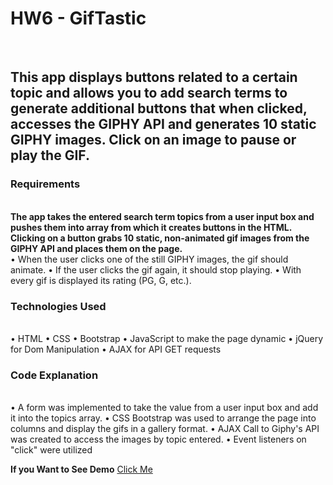 <h1>HW6 - GifTastic</h1>
<br>
<h2>This app displays buttons related to a certain topic and allows you to add search terms to generate additional buttons that when clicked, accesses the GIPHY API and generates 10 static GIPHY images. Click on an image to pause or play the GIF.</h2>
<h3>Requirements</h3>
<br>
<strong>The app takes the entered search term topics from a user input box and pushes them into array from which it creates buttons in the HTML. Clicking on a button grabs 10 static, non-animated gif images from the GIPHY API and places them on the page.</strong>
<br>
•	When the user clicks one of the still GIPHY images, the gif should animate.
•	If the user clicks the gif again, it should stop playing.
•	With every gif is displayed its rating (PG, G, etc.).
<br>
<h3>Technologies Used</h3>
<br>
•	HTML
•	CSS 
•	Bootstrap
•	JavaScript to make the page dynamic
•	jQuery for Dom Manipulation
•	AJAX for API GET requests
<br>
<h3>Code Explanation</h3>
<br>
•	A form was implemented to take the value from a user input box and add it into the topics array.
•	CSS Bootstrap was used to arrange the page into columns and display the gifs in a gallery format.
•	AJAX Call to Giphy's API was created to access the images by topic entered.
•	Event listeners on "click" were utilized 

<strong>If you Want to See Demo</strong> <a href = "https://nebiyouk.github.io/GifTastic" target = "_blank">Click Me</a>
